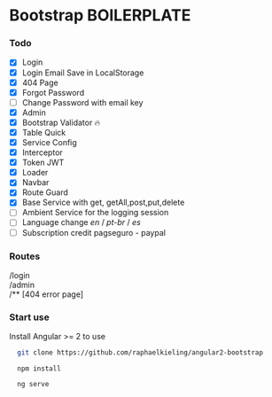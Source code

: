 # Bootstrap BOILERPLATE

### Todo
- [x] Login
- [x] Login Email Save in LocalStorage
- [x] 404 Page
- [x] Forgot Password
- [ ] Change Password with email key
- [x] Admin
- [x] Bootstrap Validator :fire:
- [x] Table Quick
- [x] Service Config
- [x] Interceptor
- [x] Token JWT
- [x] Loader
- [x] Navbar
- [x] Route Guard
- [x] Base Service with get, getAll,post,put,delete
- [ ] Ambient Service for the logging session 
- [ ] Language change *en* / *pt-br* / *es*
- [ ] Subscription credit pagseguro - paypal
 
### Routes

/login  
/admin  
/** [404 error page]

### Start use
Install Angular >= 2 to use
```sh
  git clone https://github.com/raphaelkieling/angular2-bootstrap
```   

```
  npm install
```   

```
  ng serve
```
